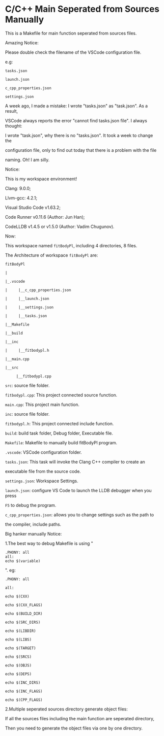 # C/C++ Main Seperated from Sources Manually

This is a Makefile for main function seperated from sources files.

Amazing Notice:

Please double check the filename of the VSCode configuration file.

e.g:

`tasks.json`

`launch.json`

`c_cpp_properties.json`

`settings.json`

A week ago, I made a mistake: I wrote "tasks.json" as "task.json". As a result,

VSCode always reports the error "cannot find tasks.json file". I always thought:

I wrote "task.json", why there is no "tasks.json". It took a week to change the

configuration file, only to find out today that there is a problem with the file

naming. Oh! I am silly.

Notice: 

This is my workspace environment!

Clang: 9.0.0;

Llvm-gcc: 4.2.1;

Visual Studio Code v1.63.2;

Code Runner v0.11.6 (Author: Jun Han);

CodeLLDB v1.4.5 or v1.5.0 (Author: Vadim Chugunov).

Now:

This workspace named `fitBodyPl`, including 4 directories, 8 files.

The Architecture of workspace `fitBodyPl` are:

    fitBodyPl

    |

    |_.vscode

    |     |__c_cpp_properties.json

    |     |__launch.json

    |     |__settings.json

    |     |__tasks.json
    
    |__Makefile

    |__build

    |__inc

    |     |__fitbodypl.h
    
    |__main.cpp

    |__src

         |__fitbodypl.cpp
         
`src`: source file folder.

`fitbodypl.cpp`: This project connected source function.

`main.cpp`: This project main function.

`inc`: source file folder.

`fitbodypl.h`: This project connected include function.

`build`: build task folder, Debug folder, Executable file.

`Makefile`: Makefile to manually build fitBodyPl program.

`.vscode`: VSCode configuration folder.

`tasks.json`: This task will invoke the Clang C++ compiler to create an 

executable file from the source code.

`settings.json`: Workspace Settings.

`launch.json`: configure VS Code to launch the LLDB debugger when you press

`F5` to debug the program.

`c_cpp_properties.json`: allows you to change settings such as the path to 

the compiler, include paths.

Big hanker manually Notice:

1.The best way to debug Makefile is using "

    .PHONY: all
    all:
    echo $(variable)
".
eg:

    .PHONY: all
    
    all:
    
    echo $(CXX)
    
    echo $(CXX_FLAGS)
    
    echo $(BUILD_DIR)
    
    echo $(SRC_DIRS)
    
    echo $(LIBDIR)
    
    echo $(LIBS)
    
    echo $(TARGET)
    
    echo $(SRCS)
    
    echo $(OBJS)
    
    echo $(DEPS)
    
    echo $(INC_DIRS)
    
    echo $(INC_FLAGS)
    
    echo $(CPP_FLAGS)
    
2.Multiple seperated sources directory generate object files:

If all the sources files including the main function are seperated directory,

Then you need to generate the object files via one by one directory.
